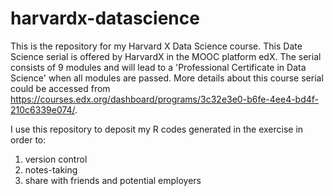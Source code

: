 # harvardx-datascience
This is the repository for my Harvard X Data Science course. This Date Science serial is offered by HarvardX in the MOOC platform edX. The serial consists of 9 modules and will lead to a 'Professional Certificate in Data Science' when all modules are passed.
More details about this course serial could be accessed from https://courses.edx.org/dashboard/programs/3c32e3e0-b6fe-4ee4-bd4f-210c6339e074/.

I use this repository to deposit my R codes generated in the exercise in order to:
1. version control
2. notes-taking
3. share with friends and potential employers
